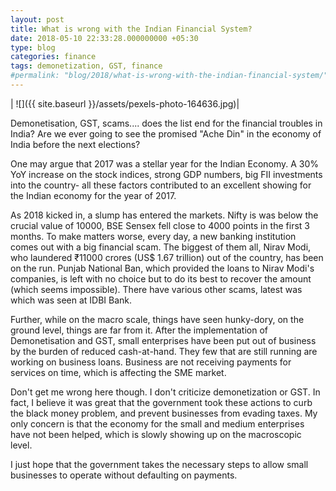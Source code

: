 ```yaml
---
layout: post
title: What is wrong with the Indian Financial System?
date: 2018-05-10 22:33:28.000000000 +05:30
type: blog
categories: finance
tags: demonetization, GST, finance
#permalink: "blog/2018/what-is-wrong-with-the-indian-financial-system/"
---
```


| ![]({{ site.baseurl }}/assets/pexels-photo-164636.jpg)|


Demonetisation, GST, scams.... does the list end for the financial troubles in India? Are we ever going to see the promised "Ache Din" in the economy of India before the next elections?

One may argue that 2017 was a stellar year for the Indian Economy. A 30% YoY increase on the stock indices, strong GDP numbers, big FII investments into the country- all these factors contributed to an excellent showing for the Indian economy for the year of 2017.

As 2018 kicked in, a slump has entered the markets. Nifty is was below the crucial value of 10000, BSE Sensex fell close to 4000 points in the first 3 months. To make matters worse, every day, a new banking institution comes out with a big financial scam. The biggest of them all, Nirav Modi, who laundered ₹11000 crores (US$ 1.67 trillion) out of the country, has been on the run. Punjab National Ban, which provided the loans to Nirav Modi's companies, is left with no choice but to do its best to recover the amount (which seems impossible). There have various other scams, latest was which was seen at IDBI Bank.

Further, while on the macro scale, things have seen hunky-dory, on the ground level, things are far from it. After the implementation of Demonetisation and GST, small enterprises have been put out of business by the burden of reduced cash-at-hand. They few that are still running are working on business loans. Business are not receiving payments for services on time, which is affecting the SME market.

Don't get me wrong here though. I don't criticize demonetization or GST. In fact, I believe it was great that the government took these actions to curb the black money problem, and prevent businesses from evading taxes. My only concern is that the economy for the small and medium enterprises have not been helped, which is slowly showing up on the macroscopic level.

I just hope that the government takes the necessary steps to allow small businesses to operate without defaulting on payments.
